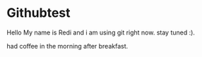 # Githubtest

Hello My name is Redi and i am using git right now. stay tuned
:).

had coffee in the morning after breakfast.
